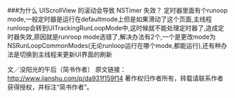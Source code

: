 

###为什么 UIScrollView 的滚动会导致 NSTimer 失效？
定时器里面有个runoop mode,一般定时器是运行在defaultmode上但是如果滑动了这个页面,主线程runloop会转到UITrackingRunLoopMode中,这时候就不能处理定时器了,造成定时器失效,原因就是runroop mode选错了,解决办法有2个,一个是更改mode为NSRunLoopCommonModes(无论runloop运行在哪个mode,都能运行),还有种办法是切换到主线程来更新UI界面的刷新

文／没阳光的午后（简书作者）
原文链接：http://www.jianshu.com/p/da931f159f14
著作权归作者所有，转载请联系作者获得授权，并标注“简书作者”。